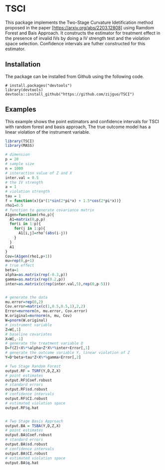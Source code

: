 # TSCI
This package implements the Two-Stage Curvature Idetification method proposed in the paper [https://arxiv.org/abs/2203.12808] using Ramdom Forest and Bais Approach. It constructs the estimator for treatment effect in the presence of invalid IVs by doing a IV strength test and the violation space selection. Confidence intervals are futher constructed for this estimator.


## Installation
The package can be installed from Github using the following code.
```
# install.packages("devtools")
library(devtools)
devtools::install_github("https://github.com/zijguo/TSCI")
```

## Examples
This example shows the point estimators and confidence intervals for TSCI with random forest and basis approach, The true outcome model has a linear violation of the instrument variable.

``` r
library(TSCI)
library(MASS)

# dimension
p = 20
# sample size
n = 1000
# interaction value of Z and X
inter.val = 0.5
# the IV strength
a = 1
# violation strength
tau = 1
f = function(x){a*(1*sin(2*pi*x) + 1.5*cos(2*pi*x))}
rho1=0.5
# function to generate covariance matrix
A1gen=function(rho,p){
  A1=matrix(0,p,p)
  for(i in 1:p){
    for(j in 1:p){
      A1[i,j]=rho^(abs(i-j))
    }
  }
  A1
}
Cov=(A1gen(rho1,p+1))
mu=rep(0,p+1)
# true effect
beta=1
alpha=as.matrix(rep(-0.3,p))
gamma=as.matrix(rep(0.2,p))
inter=as.matrix(c(rep(inter.val,5),rep(0,p-5)))


# generate the data
mu.error=rep(0,2)
Cov.error=matrix(c(1,0.5,0.5,1),2,2)
Error=mvrnorm(n, mu.error, Cov.error)
W.original=mvrnorm(n, mu, Cov)
W=pnorm(W.original)
# instrument variable
Z=W[,1]
# baseline covariates
X=W[,-1]
# generate the treatment variable D
D=f(Z)+X%*%alpha+Z*X%*%inter+Error[,1]
# generate the outcome variable Y, linear violation of Z
Y=D*beta+tau*Z+X%*%gamma+Error[,2]

# Two Stage Random Forest
output.RF = TSRF(Y,D,Z,X)
# point estimates
output.RF$Coef.robust
# standard errors
output.RF$sd.robust
# confidence intervals
output.RF$CI.robust
# estimated violation space
output.RF$q.hat


# Two Stage Basis Approach
output.BA = TSBA(Y,D,Z,X)
# point estimates
output.BA$Coef.robust
# standard errors
output.BA$sd.robust
# confidence intervals
output.BA$CI.robust
# estimated violation space
output.BA$q.hat
```
